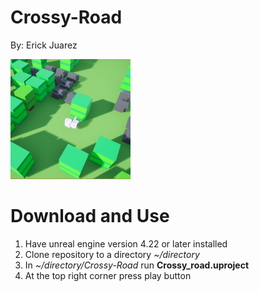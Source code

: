 # Crossy-Road

By: Erick Juarez

![Alt text](Crossy_road.png?raw=true "Crossy Road")


# Download and Use 
1. Have unreal engine version 4.22 or later installed 
2. Clone repository to a directory *~/directory*
3. In *~/directory/Crossy-Road* run **Crossy_road.uproject**
4. At the top right corner press play button  

